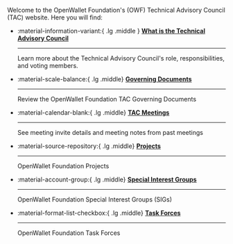 [//]: # (SPDX-License-Identifier: CC-BY-4.0)

Welcome to the OpenWallet Foundation's (OWF) Technical Advisory Council (TAC) website. Here you will find:

<div class="grid cards" markdown>

-   :material-information-variant:{ .lg .middle } __[What is the Technical Advisory Council](governance/charter.md#TAC)__ 

    ---

    Learn more about the Technical Advisory Council's role, responsibilities, and voting members.

-   :material-scale-balance:{ .lg .middle} __[Governing Documents](governance/index.md)__

    ---

    Review the OpenWallet Foundation TAC Governing Documents

-   :material-calendar-blank:{ .lg .middle} __[TAC Meetings](meetings/index.md)__

    ---

    See meeting invite details and meeting notes from past meetings

-   :material-source-repository:{ .lg .middle} __[Projects](projects.md)__

    ---

    OpenWallet Foundation Projects

-   :material-account-group:{ .lg .middle} __[Special Interest Groups](SIGs/index.md)__

    ---

    OpenWallet Foundation Special Interest Groups (SIGs)

-   :material-format-list-checkbox:{ .lg .middle} __[Task Forces](task-forces/index.md)__

    ---

    OpenWallet Foundation Task Forces

</div>

